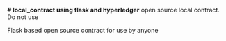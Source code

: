 **# local_contract using flask and hyperledger**
open source local contract. Do not use

Flask based open source contract for use by anyone
